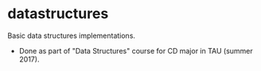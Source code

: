 # datastructures
Basic data structures implementations.

- Done as part of "Data Structures" course for CD major in TAU (summer 2017).
